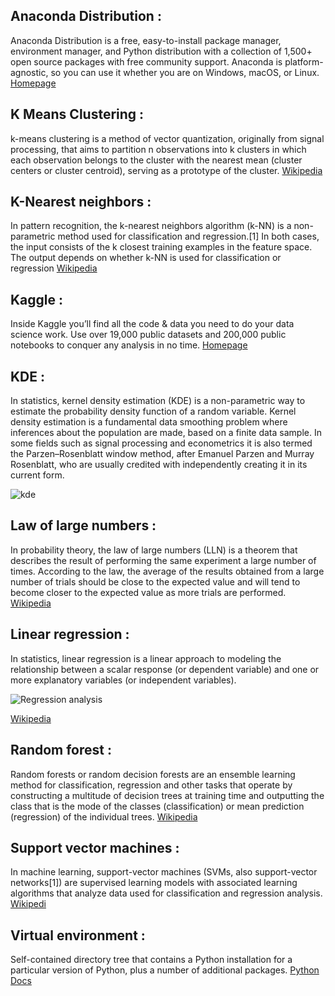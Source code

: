 ## Anaconda Distribution :
Anaconda Distribution is a free, easy-to-install package manager, environment manager, and Python distribution with a collection of 1,500+ open source packages with free community support. Anaconda is platform-agnostic, so you can use it whether you are on Windows, macOS, or Linux.
[Homepage](https://www.anaconda.com/)

## K Means Clustering :
k-means clustering is a method of vector quantization, originally from signal processing, that aims to partition n observations into k clusters in which each observation belongs to the cluster with the nearest mean (cluster centers or cluster centroid), serving as a prototype of the cluster.
[Wikipedia](https://en.wikipedia.org/wiki/K-means_clustering)

## K-Nearest neighbors :
In pattern recognition, the k-nearest neighbors algorithm (k-NN) is a non-parametric method used for classification and regression.[1] In both cases, the input consists of the k closest training examples in the feature space. The output depends on whether k-NN is used for classification or regression
[Wikipedia](https://en.wikipedia.org/wiki/K-nearest_neighbors_algorithm)

## Kaggle :
Inside Kaggle you’ll find all the code & data you need to do your data science work. Use over 19,000 public datasets and 200,000 public notebooks to conquer any analysis in no time.
[Homepage](https://www.kaggle.com/)

## KDE :
In statistics, kernel density estimation (KDE) is a non-parametric way to estimate the probability density function of a random variable. Kernel density estimation is a fundamental data smoothing problem where inferences about the population are made, based on a finite data sample. In some fields such as signal processing and econometrics it is also termed the Parzen–Rosenblatt window method, after Emanuel Parzen and Murray Rosenblatt, who are usually credited with independently creating it in its current form.

![kde](https://wikimedia.org/api/rest_v1/media/math/render/svg/f3b09505158fb06033aabf9b0116c8c07a68bf31)

## Law of large numbers :
In probability theory, the law of large numbers (LLN) is a theorem that describes the result of performing the same experiment a large number of times. According to the law, the average of the results obtained from a large number of trials should be close to the expected value and will tend to become closer to the expected value as more trials are performed.
[Wikipedia](https://en.wikipedia.org/wiki/Law_of_large_numbers)

## Linear regression :
In statistics, linear regression is a linear approach to modeling the relationship between a scalar response (or dependent variable) and one or more explanatory variables (or independent variables).

![Regression analysis](https://upload.wikimedia.org/wikipedia/commons/thumb/3/3a/Linear_regression.svg/330px-Linear_regression.svg.png)

[Wikipedia](https://en.wikipedia.org/wiki/Linear_regression)

## Random forest :
Random forests or random decision forests are an ensemble learning method for classification, regression and other tasks that operate by constructing a multitude of decision trees at training time and outputting the class that is the mode of the classes (classification) or mean prediction (regression) of the individual trees.
[Wikipedia](https://en.wikipedia.org/wiki/Random_forest)

## Support vector machines :
In machine learning, support-vector machines (SVMs, also support-vector networks[1]) are supervised learning models with associated learning algorithms that analyze data used for classification and regression analysis.
[Wikipedi](https://en.wikipedia.org/wiki/Support-vector_machine)

## Virtual environment :
Self-contained directory tree that contains a Python installation for a particular version of Python, plus a number of additional packages.
[Python Docs](https://docs.python.org/3/tutorial/venv.html)